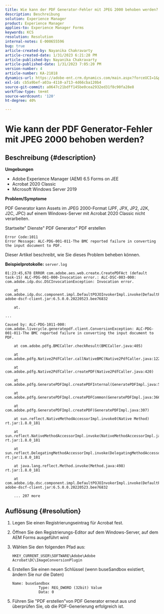 ```yaml
---
title: Wie kann der PDF Generator-Fehler mit JPEG 2000 behoben werden?
description: Beschreibung
solution: Experience Manager
product: Experience Manager
applies-to: Experience Manager Forms
keywords: KCS
resolution: Resolution
internal-notes: E-000655596
bug: true
article-created-by: Nayanika Chakravarty
article-created-date: 1/31/2023 6:21:28 PM
article-published-by: Nayanika Chakravarty
article-published-date: 1/31/2023 7:05:20 PM
version-number: 4
article-number: KA-21018
dynamics-url: https://adobe-ent.crm.dynamics.com/main.aspx?forceUCI=1&pagetype=entityrecord&etn=knowledgearticle&id=a389240e-94a1-ed11-aad1-6045bd0063aa
exl-id: cb5a9bef-a03a-4110-a713-4d66cba120b4
source-git-commit: a0647c21bdff145be0cea2932ed31f8c90fa28e8
workflow-type: tm+mt
source-wordcount: '120'
ht-degree: 40%

---
```


# Wie kann der PDF Generator-Fehler mit JPEG 2000 behoben werden?

## Beschreibung {#description}


<b>Umgebungen</b>

- Adobe Experience Manager (AEM) 6.5 Forms on JEE
- Acrobat 2020 Classic
- Microsoft Windows Server 2019

<b>Problem/Symptome</b>

PDF Generator kann Assets im JPEG 2000-Format (JPF, JPX, JP2, J2K, J2C, JPC) auf einem Windows-Server mit Acrobat 2020 Classic nicht verarbeiten.

Startseite&quot; Dienste&quot; PDF Generator&quot; PDF erstellen


```
Error Code:1011 
Error Message: ALC-PDG-001-011-The BMC reported failure in converting the input document to PDF.
```


Dieser Artikel beschreibt, wie Sie dieses Problem beheben können.

<b>Beispielprotokolle:</b>
`server.log`


```
01:23:45,678 ERROR com.adobe.aes.web.create.CreatePDFAct (default task-15) ALC-PDG-001-000-Invocation error.: ALC-DSC-003-000: com.adobe.idp.dsc.DSCInvocationException: Invocation error.

    at com.adobe.idp.dsc.component.impl.DefaultPOJOInvokerImpl.invoke(DefaultPOJOInvokerImpl.java:152) adobe-dscf-client.jar:6.5.0.0.20220523.bee76832

    at.

...

Caused by: ALC-PDG-1011-000: com.adobe.livecycle.generatepdf.client.ConversionException: ALC-PDG-001-011-The BMC reported failure in converting the input document to PDF.

    at com.adobe.pdfg.BMCCaller.checkResult(BMCCaller.java:405)

    at com.adobe.pdfg.Native2PdfCaller.callNativeBMC(Native2PdfCaller.java:1229)

    at com.adobe.pdfg.Native2PdfCaller.createPDF(Native2PdfCaller.java:420)

    at com.adobe.pdfg.GeneratePDFImpl.createPDFInternal(GeneratePDFImpl.java:527)

    at com.adobe.pdfg.GeneratePDFImpl.createPDFCommon(GeneratePDFImpl.java:366)

    at com.adobe.pdfg.GeneratePDFImpl.createPDF(GeneratePDFImpl.java:307)

    at sun.reflect.NativeMethodAccessorImpl.invoke0(Native Method) rt.jar:1.8.0_181

    at sun.reflect.NativeMethodAccessorImpl.invoke(NativeMethodAccessorImpl.java:62) rt.jar:1.8.0_181

    at sun.reflect.DelegatingMethodAccessorImpl.invoke(DelegatingMethodAccessorImpl.java:43) rt.jar:1.8.0_181

    at java.lang.reflect.Method.invoke(Method.java:498) rt.jar:1.8.0_181

    at com.adobe.idp.dsc.component.impl.DefaultPOJOInvokerImpl.invoke(DefaultPOJOInvokerImpl.java:118) adobe-dscf-client.jar:6.5.0.0.20220523.bee76832

    ... 207 more
```



## Auflösung {#resolution}


1. Legen Sie einen Registrierungseintrag für Acrobat fest.
2. Öffnen Sie den Registrierungs-Editor auf dem Windows-Server, auf dem AEM Forms ausgeführt wird
3. Wählen Sie den folgenden Pfad aus:

   `HKEY_CURRENT_USER\SOFTWARE\Adobe\Adobe Acrobat\DC\ImageConversionPlugin`
4. Erstellen Sie einen neuen Schlüssel (wenn buseSandbox existiert, ändern Sie nur die Daten)


   ```
   Name: buseSandbox
               Type: REG_DWORD (32bit) Value
               Data: 0
   ```

5. Führen Sie &quot;PDF erstellen&quot;von PDF Generator erneut aus und überprüfen Sie, ob die PDF-Generierung erfolgreich ist.
